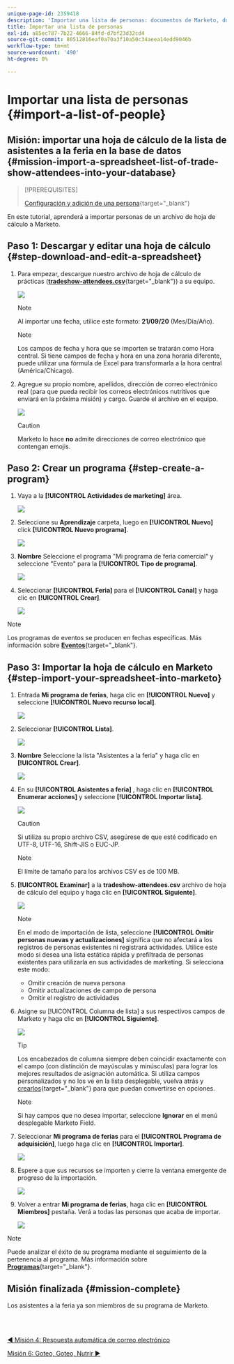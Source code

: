 ```yaml
---
unique-page-id: 2359418
description: 'Importar una lista de personas: documentos de Marketo, documentación del producto'
title: Importar una lista de personas
exl-id: a85ec787-7b22-4666-84fd-d7bf23d32cd4
source-git-commit: 80512816eaf0a70a3f10a50c34aeea14edd9046b
workflow-type: tm+mt
source-wordcount: '490'
ht-degree: 0%

---
```


# Importar una lista de personas {#import-a-list-of-people}

## Misión: importar una hoja de cálculo de la lista de asistentes a la feria en la base de datos {#mission-import-a-spreadsheet-list-of-trade-show-attendees-into-your-database}

>[!PREREQUISITES]
>
>[Configuración y adición de una persona](/help/marketo/getting-started/quick-wins/get-set-up-and-add-a-person.md){target="_blank"}

En este tutorial, aprenderá a importar personas de un archivo de hoja de cálculo a Marketo.

## Paso 1: Descargar y editar una hoja de cálculo {#step-download-and-edit-a-spreadsheet}

1. Para empezar, descargue nuestro archivo de hoja de cálculo de prácticas ([**tradeshow-attendees.csv**](/help/marketo/getting-started/assets/tradeshow-attendees.csv){target="_blank"}) a su equipo.

   ![](assets/import-a-list-of-people-1.png)

   >[!NOTE]
   >
   >Al importar una fecha, utilice este formato: **21/09/20** (Mes/Día/Año).

   >[!NOTE]
   >
   >Los campos de fecha y hora que se importen se tratarán como Hora central. Si tiene campos de fecha y hora en una zona horaria diferente, puede utilizar una fórmula de Excel para transformarla a la hora central (América/Chicago).

1. Agregue su propio nombre, apellidos, dirección de correo electrónico real (para que pueda recibir los correos electrónicos nutritivos que enviará en la próxima misión) y cargo. Guarde el archivo en el equipo.

   ![](assets/import-a-list-of-people-2.png)

   >[!CAUTION]
   >
   >Marketo lo hace **no** admite direcciones de correo electrónico que contengan emojis.

## Paso 2: Crear un programa {#step-create-a-program}

1. Vaya a la **[!UICONTROL Actividades de marketing]** área.

   ![](assets/import-a-list-of-people-3.png)

1. Seleccione su **Aprendizaje** carpeta, luego en **[!UICONTROL Nuevo]** click **[!UICONTROL Nuevo programa]**.

   ![](assets/import-a-list-of-people-4.png)

1. **Nombre** Seleccione el programa &quot;Mi programa de feria comercial&quot; y seleccione &quot;Evento&quot; para la **[!UICONTROL Tipo de programa]**.

   ![](assets/import-a-list-of-people-5.png)

1. Seleccionar **[!UICONTROL Feria]** para el **[!UICONTROL Canal]** y haga clic en **[!UICONTROL Crear]**.

   ![](assets/import-a-list-of-people-6.png)

>[!NOTE]
>
>Los programas de eventos se producen en fechas específicas. Más información sobre [**Eventos**](/help/marketo/product-docs/demand-generation/events/understanding-events/understanding-event-programs.md){target="_blank"}.

## Paso 3: Importar la hoja de cálculo en Marketo {#step-import-your-spreadsheet-into-marketo}

1. Entrada **Mi programa de ferias**, haga clic en **[!UICONTROL Nuevo]** y seleccione **[!UICONTROL Nuevo recurso local]**.

   ![](assets/import-a-list-of-people-7.png)

1. Seleccionar **[!UICONTROL Lista]**.

   ![](assets/import-a-list-of-people-8.png)

1. **Nombre** Seleccione la lista &quot;Asistentes a la feria&quot; y haga clic en **[!UICONTROL Crear]**.

   ![](assets/import-a-list-of-people-9.png)

1. En su **[!UICONTROL Asistentes a feria]** , haga clic en **[!UICONTROL Enumerar acciones]** y seleccione **[!UICONTROL Importar lista]**.

   ![](assets/import-a-list-of-people-10.png)

   >[!CAUTION]
   >
   >Si utiliza su propio archivo CSV, asegúrese de que esté codificado en UTF-8, UTF-16, Shift-JIS o EUC-JP.

   >[!NOTE]
   >
   >El límite de tamaño para los archivos CSV es de 100 MB.

1. **[!UICONTROL Examinar]** a la **tradeshow-attendees.csv** archivo de hoja de cálculo del equipo y haga clic en **[!UICONTROL Siguiente]**.

   ![](assets/import-a-list-of-people-11.png)

   >[!NOTE]
   >
   >En el modo de importación de lista, seleccione **[!UICONTROL Omitir personas nuevas y actualizaciones]** significa que no afectará a los registros de personas existentes ni registrará actividades. Utilice este modo si desea una lista estática rápida y prefiltrada de personas existentes para utilizarla en sus actividades de marketing. Si selecciona este modo:
   >
   > * Omitir creación de nueva persona
   > * Omitir actualizaciones de campo de persona
   > * Omitir el registro de actividades


1. Asigne su [!UICONTROL Columna de lista] a sus respectivos campos de Marketo y haga clic en **[!UICONTROL Siguiente]**.

   ![](assets/import-a-list-of-people-12.png)

   >[!TIP]
   >
   >Los encabezados de columna siempre deben coincidir exactamente con el campo (con distinción de mayúsculas y minúsculas) para lograr los mejores resultados de asignación automática. Si utiliza campos personalizados y no los ve en la lista desplegable, vuelva atrás y [crearlos](/help/marketo/product-docs/administration/field-management/create-a-custom-field-in-marketo.md){target="_blank"} para que puedan convertirse en opciones.

   >[!NOTE]
   >
   >Si hay campos que no desea importar, seleccione **Ignorar** en el menú desplegable Marketo Field.

1. Seleccionar **Mi programa de ferias** para el **[!UICONTROL Programa de adquisición]**, luego haga clic en **[!UICONTROL Importar]**.

   ![](assets/import-a-list-of-people-13.png)

1. Espere a que sus recursos se importen y cierre la ventana emergente de progreso de la importación.

   ![](assets/import-a-list-of-people-14.png)

1. Volver a entrar **Mi programa de ferias**, haga clic en **[!UICONTROL Miembros]** pestaña. Verá a todas las personas que acaba de importar.

   ![](assets/import-a-list-of-people-15.png)

>[!NOTE]
>
>Puede analizar el éxito de su programa mediante el seguimiento de la pertenencia al programa. Más información sobre [**Programas**](/help/marketo/product-docs/core-marketo-concepts/programs/creating-programs/understanding-programs.md){target="_blank"}.

## Misión finalizada {#mission-complete}

Los asistentes a la feria ya son miembros de su programa de Marketo.

<br> 

[◄ Misión 4: Respuesta automática de correo electrónico](/help/marketo/getting-started/quick-wins/email-auto-response.md)

[Misión 6: Goteo, Goteo, Nutrir ►](/help/marketo/getting-started/quick-wins/drip-drip-nurture.md)
